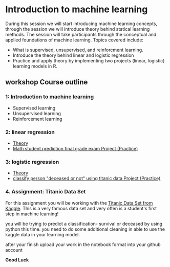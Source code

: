 # Introduction to machine learning
During this session we will start introducing machine learning concepts, through the session we will introduce theory behind statical learning methods. The session will take participants through the conceptual and applied foundations of machine learning. Topics covered include: 
* What is supervised, unsupervised, and reinforcment learning. 
* Introduce the theory behind linear and logistic regression
* Practice and apply theory by implementing two projects (linear, logistic) learning models in R.

## workshop Course outline
### [1: Introduction to machine learning](https://github.com/Abdel-Razzak/ADS/blob/Module-2-Manchine-learning-algorithms-and-techniques/S2/INTRO%20TO%20ML.ipynb)
  * Supervised learning
  * Unsupervised learning
  * Reinforcement learning
### 2: linear regression
  * [Theory](https://github.com/Abdel-Razzak/ADS/blob/Module-2-Manchine-learning-algorithms-and-techniques/S2/History.ipynb)
  * [Math student prediction final grade exam Project (Practice)](https://github.com/Abdel-Razzak/ADS/blob/Module-2-Manchine-learning-algorithms-and-techniques/S2/Linear%20Reg.ipynb)
  
### 3: logistic regression
  * [Theory](https://github.com/Abdel-Razzak/ADS/blob/Module-2-Manchine-learning-algorithms-and-techniques/S2/logistic%20regression_lecture%20.ipynb)
  * [classify person "deceased or not" using titanic data Project (Practice)](https://github.com/Abdel-Razzak/ADS/blob/Module-2-Manchine-learning-algorithms-and-techniques/S2/logistic%20Reg.ipynb)

### 4. Assignment: Titanic Data Set
For this assignment you will be working with the [Titanic Data Set from Kaggle](https://www.kaggle.com/c/titanic). This is a very famous data set and very often is a student's first step in machine learning! 

you will be trying to predict a classification- survival or deceased by using python this time. you need to do some additional cleaning in able to use the kaggle data in your learning model.

after your finish upload your work in the notebook format into your github account 

**Good Luck**
  
   
